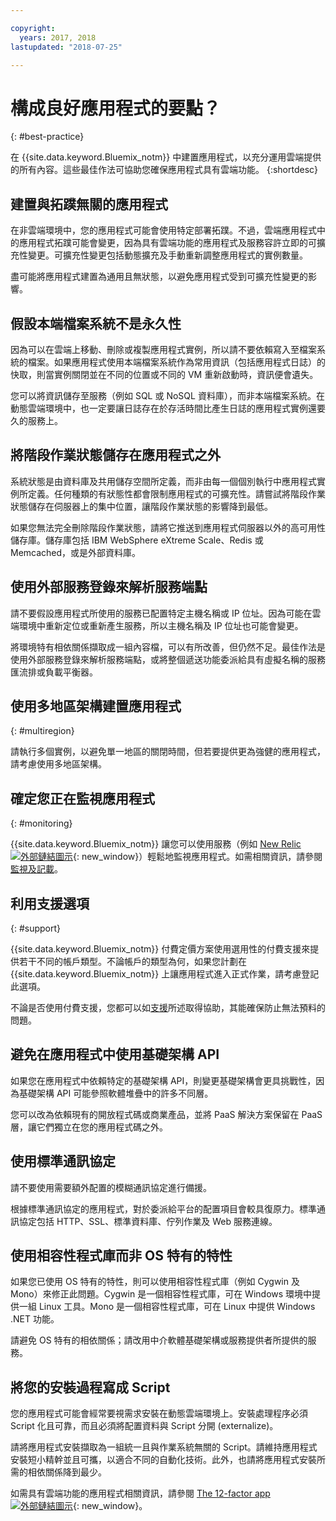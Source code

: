 ```yaml
---

copyright:
  years: 2017, 2018
lastupdated: "2018-07-25"

---
```


# 構成良好應用程式的要點？
{: #best-practice}

在 {{site.data.keyword.Bluemix_notm}} 中建置應用程式，以充分運用雲端提供的所有內容。這些最佳作法可協助您確保應用程式具有雲端功能。
{:shortdesc}

## 建置與拓蹼無關的應用程式

在非雲端環境中，您的應用程式可能會使用特定部署拓蹼。不過，雲端應用程式中的應用程式拓蹼可能會變更，因為具有雲端功能的應用程式及服務容許立即的可擴充性變更。可擴充性變更包括動態擴充及手動重新調整應用程式的實例數量。

盡可能將應用程式建置為通用且無狀態，以避免應用程式受到可擴充性變更的影響。

## 假設本端檔案系統不是永久性

因為可以在雲端上移動、刪除或複製應用程式實例，所以請不要依賴寫入至檔案系統的檔案。如果應用程式使用本端檔案系統作為常用資訊（包括應用程式日誌）的快取，則當實例關閉並在不同的位置或不同的 VM 重新啟動時，資訊便會遺失。

您可以將資訊儲存至服務（例如 SQL 或 NoSQL 資料庫），而非本端檔案系統。在動態雲端環境中，也一定要讓日誌存在於存活時間比產生日誌的應用程式實例還要久的服務上。

## 將階段作業狀態儲存在應用程式之外

系統狀態是由資料庫及共用儲存空間所定義，而非由每一個個別執行中應用程式實例所定義。任何種類的有狀態性都會限制應用程式的可擴充性。請嘗試將階段作業狀態儲存在伺服器上的集中位置，讓階段作業狀態的影響降到最低。

如果您無法完全刪除階段作業狀態，請將它推送到應用程式伺服器以外的高可用性儲存庫。儲存庫包括 IBM WebSphere eXtreme Scale、Redis 或 Memcached，或是外部資料庫。

## 使用外部服務登錄來解析服務端點

請不要假設應用程式所使用的服務已配置特定主機名稱或 IP 位址。因為可能在雲端環境中重新定位或重新產生服務，所以主機名稱及 IP 位址也可能會變更。

將環境特有相依關係擷取成一組內容檔，可以有所改善，但仍然不足。最佳作法是使用外部服務登錄來解析服務端點，或將整個遞送功能委派給具有虛擬名稱的服務匯流排或負載平衡器。

## 使用多地區架構建置應用程式
{: #multiregion}

請執行多個實例，以避免單一地區的關閉時間，但若要提供更為強健的應用程式，請考慮使用多地區架構。

## 確定您正在監視應用程式
{: #monitoring}

{{site.data.keyword.Bluemix_notm}} 讓您可以使用服務（例如 [New Relic ![外部鏈結圖示](../icons/launch-glyph.svg)](http://newrelic.com/){: new_window}）輕鬆地監視應用程式。如需相關資訊，請參閱[監視及記載](../monitor_log/logging.html#logging)。

## 利用支援選項
{: #support}

{{site.data.keyword.Bluemix_notm}} 付費定價方案使用選用性的付費支援來提供若干不同的帳戶類型。不論帳戶的類型為何，如果您計劃在 {{site.data.keyword.Bluemix_notm}} 上讓應用程式進入正式作業，請考慮登記此選項。

不論是否使用付費支援，您都可以如[支援](../get-support/howtogetsupport.html)所述取得協助，其能確保防止無法預料的問題。

## 避免在應用程式中使用基礎架構 API

如果您在應用程式中依賴特定的基礎架構 API，則變更基礎架構會更具挑戰性，因為基礎架構 API 可能參照軟體堆疊中的許多不同層。

您可以改為依賴現有的開放程式碼或商業產品，並將 PaaS 解決方案保留在 PaaS 層，讓它們獨立在您的應用程式碼之外。

## 使用標準通訊協定

請不要使用需要額外配置的模糊通訊協定進行備援。

根據標準通訊協定的應用程式，對於委派給平台的配置項目會較具復原力。標準通訊協定包括 HTTP、SSL、標準資料庫、佇列作業及 Web 服務連線。

## 使用相容性程式庫而非 OS 特有的特性

如果您已使用 OS 特有的特性，則可以使用相容性程式庫（例如 Cygwin 及 Mono）來修正此問題。Cygwin 是一個相容性程式庫，可在 Windows 環境中提供一組 Linux 工具。Mono 是一個相容性程式庫，可在 Linux 中提供 Windows .NET 功能。

請避免 OS 特有的相依關係；請改用中介軟體基礎架構或服務提供者所提供的服務。

## 將您的安裝過程寫成 Script

您的應用程式可能會經常要視需求安裝在動態雲端環境上。安裝處理程序必須 Script 化且可靠，而且必須將配置資料與 Script 分開 (externalize)。

請將應用程式安裝擷取為一組統一且與作業系統無關的 Script。請維持應用程式安裝短小精幹並且可攜，以適合不同的自動化技術。此外，也請將應用程式安裝所需的相依關係降到最少。

如需具有雲端功能的應用程式相關資訊，請參閱 [The 12-factor app ![外部鏈結圖示](../icons/launch-glyph.svg)](http://12factor.net/){: new_window}。


